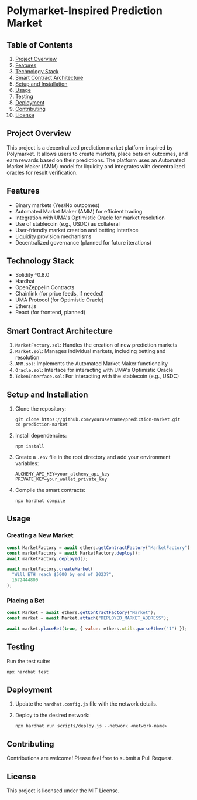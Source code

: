 # Polymarket-Inspired Prediction Market

## Table of Contents

1. [Project Overview](#project-overview)
2. [Features](#features)
3. [Technology Stack](#technology-stack)
4. [Smart Contract Architecture](#smart-contract-architecture)
5. [Setup and Installation](#setup-and-installation)
6. [Usage](#usage)
7. [Testing](#testing)
8. [Deployment](#deployment)
9. [Contributing](#contributing)
10. [License](#license)

## Project Overview

This project is a decentralized prediction market platform inspired by Polymarket. It allows users to create markets, place bets on outcomes, and earn rewards based on their predictions. The platform uses an Automated Market Maker (AMM) model for liquidity and integrates with decentralized oracles for result verification.

## Features

- Binary markets (Yes/No outcomes)
- Automated Market Maker (AMM) for efficient trading
- Integration with UMA's Optimistic Oracle for market resolution
- Use of stablecoin (e.g., USDC) as collateral
- User-friendly market creation and betting interface
- Liquidity provision mechanisms
- Decentralized governance (planned for future iterations)

## Technology Stack

- Solidity ^0.8.0
- Hardhat
- OpenZeppelin Contracts
- Chainlink (for price feeds, if needed)
- UMA Protocol (for Optimistic Oracle)
- Ethers.js
- React (for frontend, planned)

## Smart Contract Architecture

1. `MarketFactory.sol`: Handles the creation of new prediction markets
2. `Market.sol`: Manages individual markets, including betting and resolution
3. `AMM.sol`: Implements the Automated Market Maker functionality
4. `Oracle.sol`: Interface for interacting with UMA's Optimistic Oracle
5. `TokenInterface.sol`: For interacting with the stablecoin (e.g., USDC)

## Setup and Installation

1. Clone the repository:

   ```
   git clone https://github.com/yourusername/prediction-market.git
   cd prediction-market
   ```

2. Install dependencies:

   ```
   npm install
   ```

3. Create a `.env` file in the root directory and add your environment variables:

   ```
   ALCHEMY_API_KEY=your_alchemy_api_key
   PRIVATE_KEY=your_wallet_private_key
   ```

4. Compile the smart contracts:
   ```
   npx hardhat compile
   ```

## Usage

### Creating a New Market

```javascript
const MarketFactory = await ethers.getContractFactory("MarketFactory");
const marketFactory = await MarketFactory.deploy();
await marketFactory.deployed();

await marketFactory.createMarket(
  "Will ETH reach $5000 by end of 2023?",
  1672444800
);
```

### Placing a Bet

```javascript
const Market = await ethers.getContractFactory("Market");
const market = await Market.attach("DEPLOYED_MARKET_ADDRESS");

await market.placeBet(true, { value: ethers.utils.parseEther("1") });
```

## Testing

Run the test suite:

```
npx hardhat test
```

## Deployment

1. Update the `hardhat.config.js` file with the network details.

2. Deploy to the desired network:
   ```
   npx hardhat run scripts/deploy.js --network <network-name>
   ```

## Contributing

Contributions are welcome! Please feel free to submit a Pull Request.

## License

This project is licensed under the MIT License.
